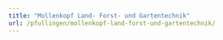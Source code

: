 ```yaml
---
title: "Mollenkopf Land- Forst- und Gartentechnik"
url: /pfullingen/mollenkopf-land-forst-und-gartentechnik/
---
```

